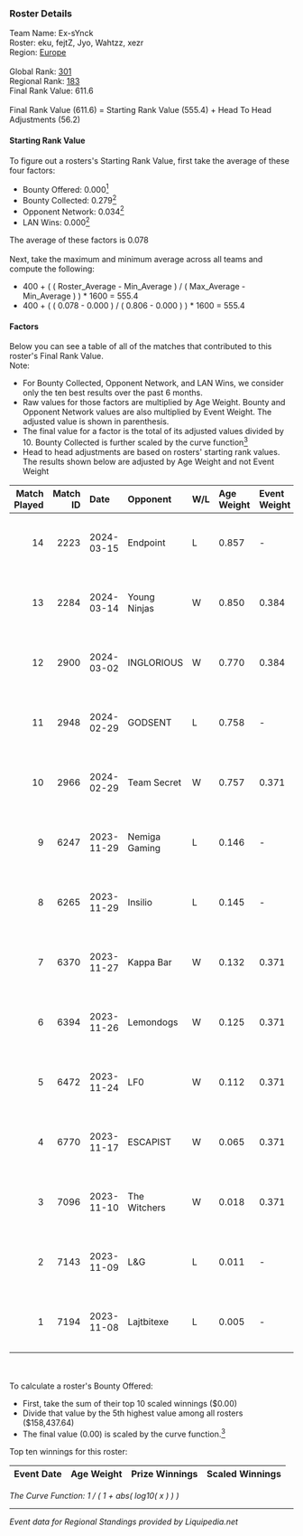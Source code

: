 ### Roster Details<br />
Team Name: Ex-sYnck<br />
Roster: eku, fejtZ, Jyo, Wahtzz, xezr<br />
Region: [Europe]( ../standings_europe.md)<br />
<br />
Global Rank: [301](../standings_global.md)<br />
Regional Rank: [183]( ../standings_europe.md)<br />
Final Rank Value:  611.6<br />
<br />
Final Rank Value (611.6) = Starting Rank Value (555.4) + Head To Head Adjustments (56.2)<br />

#### Starting Rank Value<br />
To figure out a rosters's Starting Rank Value, first take the average of these four factors:<br />
- Bounty Offered: 0.000[<sup>1</sup>](#table2)
- Bounty Collected: 0.279[<sup>2</sup>](#table1)
- Opponent Network: 0.034[<sup>2</sup>](#table1)
- LAN Wins: 0.000[<sup>2</sup>](#table1)

The average of these factors is 0.078<br />
<br />
Next, take the maximum and minimum average across all teams and compute the following:<br />
- 400 + ( ( Roster_Average - Min_Average ) / ( Max_Average - Min_Average ) ) * 1600 = 555.4
- 400 + ( ( 0.078 - 0.000 ) / ( 0.806 - 0.000 ) ) * 1600 = 555.4


#### Factors<br />
Below you can see a table of all of the matches that contributed to this roster's Final Rank Value.<br />
Note:<br />

- For Bounty Collected, Opponent Network, and LAN Wins, we consider only the ten best results over the past 6 months.
- Raw values for those factors are multiplied by Age Weight. Bounty and Opponent Network values are also multiplied by Event Weight. The adjusted value is shown in parenthesis.
- The final value for a factor is the total of its adjusted values divided by 10. Bounty Collected is further scaled by the curve function[<sup>3</sup>](#curveFunction)
- Head to head adjustments are based on rosters' starting rank values. The results shown below are adjusted by Age Weight and not Event Weight
<span id="table1"></span><br />


| Match Played | Match ID | Date       | Opponent      | W/L | Age Weight | Event Weight | Bounty Collected | Opponent Network | LAN Wins  | H2H Adj. | Roster                        |
| -: | -: | :- | :- | :- | :- | :- | :- | :- | :- | -: | :- |
|           14 |     2223 | 2024-03-15 | Endpoint      | L   | 0.857      | -            | -                | -                | -         |    -5.39 | eku, fejtZ, Jyo, Wahtzz, xezr |
|           13 |     2284 | 2024-03-14 | Young Ninjas  | W   | 0.850      | 0.384        | 0.074 (0.024)    | 0.338 (0.110)    | 0 (0.000) |    23.72 | eku, fejtZ, Jyo, Wahtzz, xezr |
|           12 |     2900 | 2024-03-02 | INGLORIOUS    | W   | 0.770      | 0.384        | 0.005 (0.001)    | 0.358 (0.106)    | 0 (0.000) |    19.54 | eku, fejtZ, Jyo, Wahtzz, xezr |
|           11 |     2948 | 2024-02-29 | GODSENT       | L   | 0.758      | -            | -                | -                | -         |    -5.42 | eku, fejtZ, Jyo, Wahtzz, xezr |
|           10 |     2966 | 2024-02-29 | Team Secret   | W   | 0.757      | 0.371        | 0.000 (0.000)    | 0.368 (0.104)    | 0 (0.000) |    16.20 | eku, fejtZ, Jyo, Wahtzz, xezr |
|            9 |     6247 | 2023-11-29 | Nemiga Gaming | L   | 0.146      | -            | -                | -                | -         |    -0.07 | eku, fejtZ, Jyo, Wahtzz, xezr |
|            8 |     6265 | 2023-11-29 | Insilio       | L   | 0.145      | -            | -                | -                | -         |    -0.56 | eku, fejtZ, Jyo, Wahtzz, xezr |
|            7 |     6370 | 2023-11-27 | Kappa Bar     | W   | 0.132      | 0.371        | 0.002 (0.000)    | 0.149 (0.007)    | 0 (0.000) |     2.74 | eku, fejtZ, Jyo, Wahtzz, xezr |
|            6 |     6394 | 2023-11-26 | Lemondogs     | W   | 0.125      | 0.371        | 0.000 (0.000)    | 0.252 (0.012)    | 0 (0.000) |     2.07 | eku, fejtZ, Jyo, Wahtzz, xezr |
|            5 |     6472 | 2023-11-24 | LF0           | W   | 0.112      | 0.371        | 0.006 (0.000)    | 0.026 (0.001)    | 0 (0.000) |     2.19 | eku, fejtZ, Jyo, Wahtzz, xezr |
|            4 |     6770 | 2023-11-17 | ESCAPIST      | W   | 0.065      | 0.371        | 0.000 (0.000)    | 0.013 (0.000)    | 0 (0.000) |     0.99 | eku, fejtZ, Jyo, Wahtzz, xezr |
|            3 |     7096 | 2023-11-10 | The Witchers  | W   | 0.018      | 0.371        | 0.035 (0.000)    | 0.158 (0.001)    | 0 (0.000) |     0.44 | eku, fejtZ, Jyo, Wahtzz, xezr |
|            2 |     7143 | 2023-11-09 | L&G           | L   | 0.011      | -            | -                | -                | -         |    -0.18 | eku, fejtZ, Jyo, Wahtzz, xezr |
|            1 |     7194 | 2023-11-08 | Lajtbitexe    | L   | 0.005      | -            | -                | -                | -         |    -0.08 | eku, fejtZ, Jyo, Wahtzz, xezr |

<br />
<span id="table2"></span><br />
To calculate a roster's Bounty Offered:<br />

- First, take the sum of their top 10 scaled winnings ($0.00)
- Divide that value by the 5th highest value among all rosters ($158,437.64)
- The final value (0.00) is scaled by the curve function.[<sup>3</sup>](#curveFunction)

Top ten winnings for this roster:<br />

| Event Date | Age Weight | Prize Winnings | Scaled Winnings |
| :- | -: | :- | :- |


<span id="curveFunction"></span>_The Curve Function: 1 / ( 1 + abs( log10( x ) ) )_<br />

---
_Event data for Regional Standings provided by Liquipedia.net_<br />

